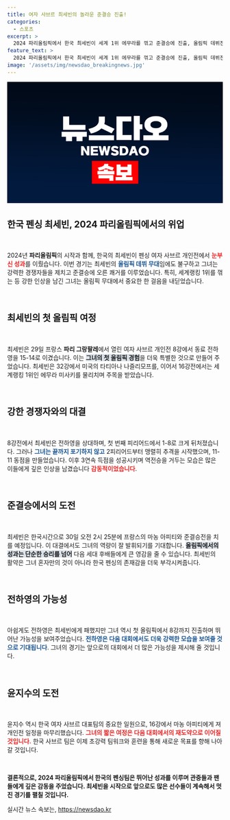 ```yaml
---
title: 여자 사브르 최세빈의 놀라운 준결승 진출!
categories:
  - 스포츠
excerpt: >
  2024 파리올림픽에서 한국 최세빈이 세계 1위 에무라를 꺾고 준결승에 진출, 올림픽 데뷔전에 돌풍을 일으켰다! 8강에서 동료 전하영을 대역전으로 제압하며 화제의 주인공으로 떠올랐다.
feature_text: >
  2024 파리올림픽에서 한국 최세빈이 세계 1위 에무라를 꺾고 준결승에 진출, 올림픽 데뷔전에 돌풍을 일으켰다! 8강에서 동료 전하영을 대역전으로 제압하며 화제의 주인공으로 떠올랐다.
image: '/assets/img/newsdao_breakingnews.jpg'
---
```


<p><img src="/assets/img/newsdao_breakingnews.jpg" alt="flaretime 속보" /></p>

<h2 data-ke-size="size26">한국 펜싱 최세빈, 2024 파리올림픽에서의 위업</h2>

<p data-ke-size="size16">&nbsp;</p>

<p data-ke-size="size16">2024년 <b>파리올림픽</b>의 시작과 함께, 한국의 최세빈이 펜싱 여자 사브르 개인전에서 <b><span style="color: #ee2323;">눈부신 성과</span></b>를 이뤘습니다. 이번 경기는 최세빈의 <b><span style="color: #1a5490;">올림픽 데뷔 무대</span></b>임에도 불구하고 그녀는 강력한 경쟁자들을 제치고 준결승에 오른 쾌거를 이루었습니다. 특히, 세계랭킹 1위를 꺾는 등 강한 인상을 남긴 그녀는 올림픽 무대에서 중요한 한 걸음을 내딛었습니다.</p>

<p data-ke-size="size16">&nbsp;</p>

<h2 data-ke-size="size26">최세빈의 첫 올림픽 여정</h2>

<p data-ke-size="size16">&nbsp;</p>

<p data-ke-size="size16">최세빈은 29일 프랑스 <b>파리 그랑팔레</b>에서 열린 여자 사브르 개인전 8강에서 동료 전하영을 15-14로 이겼습니다. 이는 <b><span style="background-color: #21538527;">그녀의 첫 올림픽 경험</span></b>을 더욱 특별한 것으로 만들어 주었습니다. 최세빈은 32강에서 미국의 타티아나 나즐리모프를, 이어서 16강전에서는 세계랭킹 1위인 에무라 미사키를 물리치며 주목을 받았습니다.</p>

<p data-ke-size="size16">&nbsp;</p>

<h2 data-ke-size="size26">강한 경쟁자와의 대결</h2>

<p data-ke-size="size16">&nbsp;</p>

<p data-ke-size="size16">8강전에서 최세빈은 전하영을 상대하며, 첫 번째 피리어드에서 1-8로 크게 뒤처졌습니다. 그러나 <b><span style="color: #1a5490;">그녀는 끝까지 포기하지 않고</span></b> 2피리어드부터 맹렬히 추격을 시작했으며, 11-11 동점을 만들었습니다. 이후 3연속 득점을 성공시키며 역전승을 거두는 모습은 많은 이들에게 깊은 인상을 남겼습니다 <b><span style="color: #ee2323;">감동적이었습니다</span></b>.</p>

<p data-ke-size="size16">&nbsp;</p>

<h2 data-ke-size="size26">준결승에서의 도전</h2>

<p data-ke-size="size16">&nbsp;</p>

<p data-ke-size="size16">최세빈은 한국시간으로 30일 오전 2시 25분에 프랑스의 마농 아피티와 준결승전을 치를 예정입니다. 이 대결에서도 그녀의 역량이 잘 발휘되기를 기대합니다. <b><span style="background-color: #21538527;">올림픽에서의 성과는 단순한 승리를 넘어</span></b> 다음 세대 후배들에게 큰 영감을 줄 수 있습니다. 최세빈의 활약은 그녀 혼자만의 것이 아니라 한국 펜싱의 존재감을 더욱 부각시켜줍니다.</p>

<p data-ke-size="size16">&nbsp;</p>

<h2 data-ke-size="size26">전하영의 가능성</h2>

<p data-ke-size="size16">&nbsp;</p>

<p data-ke-size="size16">아쉽게도 전하영은 최세빈에게 패했지만 그녀 역시 첫 올림픽에서 8강까지 진출하며 뛰어난 가능성을 보여주었습니다. <b><span style="color: #1a5490;">전하영은 다음 대회에서도 더욱 강력한 모습을 보여줄 것으로 기대됩니다</span></b>. 그녀의 경기는 앞으로의 대회에서 더 많은 가능성을 제시해 줄 것입니다.</p>

<p data-ke-size="size16">&nbsp;</p>

<h2 data-ke-size="size26">윤지수의 도전</h2>

<p data-ke-size="size16">&nbsp;</p>

<p data-ke-size="size16">윤지수 역시 한국 여자 사브르 대표팀의 중요한 일원으로, 16강에서 마농 아피티에게 져 개인전 일정을 마무리했습니다. <b><span style="color: #ee2323;">그녀의 짧은 여정은 다음 대회에서의 재도약으로 이어질 것입니다.</span></b> 한국 사브르 팀은 이제 초강력 팀워크와 훈련을 통해 새로운 목표를 향해 나아갈 것입니다.</p>

<p data-ke-size="size16">&nbsp;</p>

<p><strong>결론적으로, 2024 파리올림픽에서 한국의 펜싱팀은 뛰어난 성과를 이루며 관중들과 팬들에게 깊은 감동을 주었습니다. 최세빈을 시작으로 앞으로도 많은 선수들이 계속해서 멋진 경기를 펼칠 것입니다.</strong></p>
실시간 뉴스 속보는, <a href="https://newsdao.kr" rel="dofollow">https://newsdao.kr</a>



